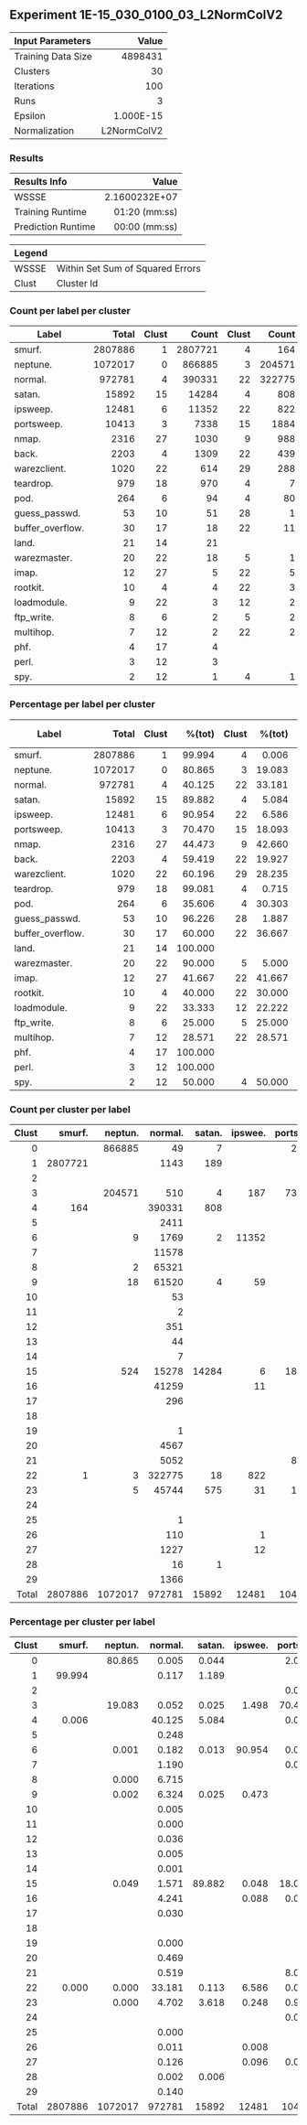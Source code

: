 ## Experiment 1E-15_030_0100_03_L2NormColV2


| Input Parameters     |   Value   |
| :------------------- | --------: |
| Training Data Size   |   4898431 |
| Clusters             |        30 |
| Iterations           |       100 |
| Runs                 |         3 |
| Epsilon              | 1.000E-15 |
| Normalization        | L2NormColV2 |


### Results

| Results Info         | Value         |
| :------------------- | ------------: |
| WSSSE                | 2.1600232E+07 |
| Training Runtime     | 01:20 (mm:ss) |
| Prediction Runtime   | 00:00 (mm:ss) |

| Legend ||
| ------ | -------------------------------- |
| WSSSE  | Within Set Sum of Squared Errors |
| Clust  | Cluster Id                       |


### Count per label per cluster

| Label                |   Total   | Clust | Count   | Clust | Count   | Clust | Count   | Clust | Count   | Clust | Count   | Clust | Count   | Clust | Count   | Clust | Count   | Clust | Count   | Clust | Count   |
| -------------------- | --------: | ----: | ------: | ----: | ------: | ----: | ------: | ----: | ------: | ----: | ------: | ----: | ------: | ----: | ------: | ----: | ------: | ----: | ------: | ----: | ------: |
| smurf.               |   2807886 |     1 | 2807721 |     4 |     164 |    22 |       1 |
| neptune.             |   1072017 |     0 |  866885 |     3 |  204571 |    15 |     524 |     9 |      18 |     6 |       9 |    23 |       5 |    22 |       3 |     8 |       2 |
| normal.              |    972781 |     4 |  390331 |    22 |  322775 |     8 |   65321 |     9 |   61520 |    23 |   45744 |    16 |   41259 |    15 |   15278 |     7 |   11578 |    21 |    5052 |    20 |    4567 |
| satan.               |     15892 |    15 |   14284 |     4 |     808 |    23 |     575 |     1 |     189 |    22 |      18 |     0 |       7 |     3 |       4 |     9 |       4 |     6 |       2 |    28 |       1 |
| ipsweep.             |     12481 |     6 |   11352 |    22 |     822 |     3 |     187 |     9 |      59 |    23 |      31 |    27 |      12 |    16 |      11 |    15 |       6 |    26 |       1 |
| portsweep.           |     10413 |     3 |    7338 |    15 |    1884 |    21 |     840 |     0 |     217 |    23 |     100 |     4 |       8 |    27 |       8 |    22 |       4 |     6 |       4 |    24 |       4 |
| nmap.                |      2316 |    27 |    1030 |     9 |     988 |     4 |     172 |    22 |     106 |     6 |      11 |    15 |       6 |    23 |       3 |
| back.                |      2203 |     4 |    1309 |    22 |     439 |     8 |     394 |     9 |      43 |    16 |      10 |    27 |       7 |     7 |       1 |
| warezclient.         |      1020 |    22 |     614 |    29 |     288 |     6 |      40 |     4 |      38 |     5 |      19 |     9 |       8 |    15 |       5 |    23 |       5 |    27 |       2 |    16 |       1 |
| teardrop.            |       979 |    18 |     970 |     4 |       7 |    23 |       2 |
| pod.                 |       264 |     6 |      94 |     4 |      80 |     9 |      36 |     8 |      34 |    23 |      11 |    22 |       9 |
| guess_passwd.        |        53 |    10 |      51 |    28 |       1 |     5 |       1 |
| buffer_overflow.     |        30 |    17 |      18 |    22 |      11 |    27 |       1 |
| land.                |        21 |    14 |      21 |
| warezmaster.         |        20 |    22 |      18 |     5 |       1 |    26 |       1 |
| imap.                |        12 |    27 |       5 |    22 |       5 |     0 |       1 |     4 |       1 |
| rootkit.             |        10 |     4 |       4 |    22 |       3 |    17 |       2 |    10 |       1 |
| loadmodule.          |         9 |    22 |       3 |    12 |       2 |     6 |       2 |    23 |       1 |    17 |       1 |
| ftp_write.           |         8 |     6 |       2 |     5 |       2 |    23 |       1 |    22 |       1 |     9 |       1 |    20 |       1 |
| multihop.            |         7 |    12 |       2 |    22 |       2 |     5 |       2 |     9 |       1 |
| phf.                 |         4 |    17 |       4 |
| perl.                |         3 |    12 |       3 |
| spy.                 |         2 |    12 |       1 |     4 |       1 |


### Percentage per label per cluster

| Label                |   Total   | Clust | %(tot)  | Clust | %(tot)  | Clust | %(tot)  | Clust | %(tot)  | Clust | %(tot)  | Clust | %(tot)  | Clust | %(tot)  | Clust | %(tot)  | Clust | %(tot)  | Clust | %(tot)  |
| -------------------- | --------: | ----: | ------: | ----: | ------: | ----: | ------: | ----: | ------: | ----: | ------: | ----: | ------: | ----: | ------: | ----: | ------: | ----: | ------: | ----: | ------: |
| smurf.               |   2807886 |     1 |  99.994 |     4 |   0.006 |    22 |   0.000 |
| neptune.             |   1072017 |     0 |  80.865 |     3 |  19.083 |    15 |   0.049 |     9 |   0.002 |     6 |   0.001 |    23 |   0.000 |    22 |   0.000 |     8 |   0.000 |
| normal.              |    972781 |     4 |  40.125 |    22 |  33.181 |     8 |   6.715 |     9 |   6.324 |    23 |   4.702 |    16 |   4.241 |    15 |   1.571 |     7 |   1.190 |    21 |   0.519 |    20 |   0.469 |
| satan.               |     15892 |    15 |  89.882 |     4 |   5.084 |    23 |   3.618 |     1 |   1.189 |    22 |   0.113 |     0 |   0.044 |     3 |   0.025 |     9 |   0.025 |     6 |   0.013 |    28 |   0.006 |
| ipsweep.             |     12481 |     6 |  90.954 |    22 |   6.586 |     3 |   1.498 |     9 |   0.473 |    23 |   0.248 |    27 |   0.096 |    16 |   0.088 |    15 |   0.048 |    26 |   0.008 |
| portsweep.           |     10413 |     3 |  70.470 |    15 |  18.093 |    21 |   8.067 |     0 |   2.084 |    23 |   0.960 |     4 |   0.077 |    27 |   0.077 |    22 |   0.038 |     6 |   0.038 |    24 |   0.038 |
| nmap.                |      2316 |    27 |  44.473 |     9 |  42.660 |     4 |   7.427 |    22 |   4.577 |     6 |   0.475 |    15 |   0.259 |    23 |   0.130 |
| back.                |      2203 |     4 |  59.419 |    22 |  19.927 |     8 |  17.885 |     9 |   1.952 |    16 |   0.454 |    27 |   0.318 |     7 |   0.045 |
| warezclient.         |      1020 |    22 |  60.196 |    29 |  28.235 |     6 |   3.922 |     4 |   3.725 |     5 |   1.863 |     9 |   0.784 |    15 |   0.490 |    23 |   0.490 |    27 |   0.196 |    16 |   0.098 |
| teardrop.            |       979 |    18 |  99.081 |     4 |   0.715 |    23 |   0.204 |
| pod.                 |       264 |     6 |  35.606 |     4 |  30.303 |     9 |  13.636 |     8 |  12.879 |    23 |   4.167 |    22 |   3.409 |
| guess_passwd.        |        53 |    10 |  96.226 |    28 |   1.887 |     5 |   1.887 |
| buffer_overflow.     |        30 |    17 |  60.000 |    22 |  36.667 |    27 |   3.333 |
| land.                |        21 |    14 | 100.000 |
| warezmaster.         |        20 |    22 |  90.000 |     5 |   5.000 |    26 |   5.000 |
| imap.                |        12 |    27 |  41.667 |    22 |  41.667 |     0 |   8.333 |     4 |   8.333 |
| rootkit.             |        10 |     4 |  40.000 |    22 |  30.000 |    17 |  20.000 |    10 |  10.000 |
| loadmodule.          |         9 |    22 |  33.333 |    12 |  22.222 |     6 |  22.222 |    23 |  11.111 |    17 |  11.111 |
| ftp_write.           |         8 |     6 |  25.000 |     5 |  25.000 |    23 |  12.500 |    22 |  12.500 |     9 |  12.500 |    20 |  12.500 |
| multihop.            |         7 |    12 |  28.571 |    22 |  28.571 |     5 |  28.571 |     9 |  14.286 |
| phf.                 |         4 |    17 | 100.000 |
| perl.                |         3 |    12 | 100.000 |
| spy.                 |         2 |    12 |  50.000 |     4 |  50.000 |


### Count per cluster per label

| Clust | smurf.  | neptun. | normal. | satan.  | ipswee. | portsw. | nmap.   | back.   | warezc. | teardr. | pod.    | guess_. | buffer. | land.   | warezm. | imap.   | rootki. | loadmo. | ftp_wr. | multih. | phf.    | perl.   | spy.    |
| ----: | ------: | ------: | ------: | ------: | ------: | ------: | ------: | ------: | ------: | ------: | ------: | ------: | ------: | ------: | ------: | ------: | ------: | ------: | ------: | ------: | ------: | ------: | ------: |
|     0 |         |  866885 |      49 |       7 |         |     217 |         |         |         |         |         |         |         |         |         |       1 |         |         |         |         |         |         |         |
|     1 | 2807721 |         |    1143 |     189 |         |         |         |         |         |         |         |         |         |         |         |         |         |         |         |         |         |         |         |
|     2 |         |         |         |         |         |       1 |         |         |         |         |         |         |         |         |         |         |         |         |         |         |         |         |         |
|     3 |         |  204571 |     510 |       4 |     187 |    7338 |         |         |         |         |         |         |         |         |         |         |         |         |         |         |         |         |         |
|     4 |     164 |         |  390331 |     808 |         |       8 |     172 |    1309 |      38 |       7 |      80 |         |         |         |         |       1 |       4 |         |         |         |         |         |       1 |
|     5 |         |         |    2411 |         |         |         |         |         |      19 |         |         |       1 |         |         |       1 |         |         |         |       2 |       2 |         |         |         |
|     6 |         |       9 |    1769 |       2 |   11352 |       4 |      11 |         |      40 |         |      94 |         |         |         |         |         |         |       2 |       2 |         |         |         |         |
|     7 |         |         |   11578 |         |         |       3 |         |       1 |         |         |         |         |         |         |         |         |         |         |         |         |         |         |         |
|     8 |         |       2 |   65321 |         |         |         |         |     394 |         |         |      34 |         |         |         |         |         |         |         |         |         |         |         |         |
|     9 |         |      18 |   61520 |       4 |      59 |         |     988 |      43 |       8 |         |      36 |         |         |         |         |         |         |         |       1 |       1 |         |         |         |
|    10 |         |         |      53 |         |         |         |         |         |         |         |         |      51 |         |         |         |         |       1 |         |         |         |         |         |         |
|    11 |         |         |       2 |         |         |         |         |         |         |         |         |         |         |         |         |         |         |         |         |         |         |         |         |
|    12 |         |         |     351 |         |         |         |         |         |         |         |         |         |         |         |         |         |         |       2 |         |       2 |         |       3 |       1 |
|    13 |         |         |      44 |         |         |         |         |         |         |         |         |         |         |         |         |         |         |         |         |         |         |         |         |
|    14 |         |         |       7 |         |         |         |         |         |         |         |         |         |         |      21 |         |         |         |         |         |         |         |         |         |
|    15 |         |     524 |   15278 |   14284 |       6 |    1884 |       6 |         |       5 |         |         |         |         |         |         |         |         |         |         |         |         |         |         |
|    16 |         |         |   41259 |         |      11 |       2 |         |      10 |       1 |         |         |         |         |         |         |         |         |         |         |         |         |         |         |
|    17 |         |         |     296 |         |         |         |         |         |         |         |         |         |      18 |         |         |         |       2 |       1 |         |         |       4 |         |         |
|    18 |         |         |         |         |         |         |         |         |         |     970 |         |         |         |         |         |         |         |         |         |         |         |         |         |
|    19 |         |         |       1 |         |         |         |         |         |         |         |         |         |         |         |         |         |         |         |         |         |         |         |         |
|    20 |         |         |    4567 |         |         |         |         |         |         |         |         |         |         |         |         |         |         |         |       1 |         |         |         |         |
|    21 |         |         |    5052 |         |         |     840 |         |         |         |         |         |         |         |         |         |         |         |         |         |         |         |         |         |
|    22 |       1 |       3 |  322775 |      18 |     822 |       4 |     106 |     439 |     614 |         |       9 |         |      11 |         |      18 |       5 |       3 |       3 |       1 |       2 |         |         |         |
|    23 |         |       5 |   45744 |     575 |      31 |     100 |       3 |         |       5 |       2 |      11 |         |         |         |         |         |         |       1 |       1 |         |         |         |         |
|    24 |         |         |         |         |         |       4 |         |         |         |         |         |         |         |         |         |         |         |         |         |         |         |         |         |
|    25 |         |         |       1 |         |         |         |         |         |         |         |         |         |         |         |         |         |         |         |         |         |         |         |         |
|    26 |         |         |     110 |         |       1 |         |         |         |         |         |         |         |         |         |       1 |         |         |         |         |         |         |         |         |
|    27 |         |         |    1227 |         |      12 |       8 |    1030 |       7 |       2 |         |         |         |       1 |         |         |       5 |         |         |         |         |         |         |         |
|    28 |         |         |      16 |       1 |         |         |         |         |         |         |         |       1 |         |         |         |         |         |         |         |         |         |         |         |
|    29 |         |         |    1366 |         |         |         |         |         |     288 |         |         |         |         |         |         |         |         |         |         |         |         |         |         |
| Total | 2807886 | 1072017 |  972781 |   15892 |   12481 |   10413 |    2316 |    2203 |    1020 |     979 |     264 |      53 |      30 |      21 |      20 |      12 |      10 |       9 |       8 |       7 |       4 |       3 |       2 |


### Percentage per cluster per label

| Clust | smurf.  | neptun. | normal. | satan.  | ipswee. | portsw. | nmap.   | back.   | warezc. | teardr. | pod.    | guess_. | buffer. | land.   | warezm. | imap.   | rootki. | loadmo. | ftp_wr. | multih. | phf.    | perl.   | spy.    |
| ----: | ------: | ------: | ------: | ------: | ------: | ------: | ------: | ------: | ------: | ------: | ------: | ------: | ------: | ------: | ------: | ------: | ------: | ------: | ------: | ------: | ------: | ------: | ------: |
|     0 |         |  80.865 |   0.005 |   0.044 |         |   2.084 |         |         |         |         |         |         |         |         |         |   8.333 |         |         |         |         |         |         |         |
|     1 |  99.994 |         |   0.117 |   1.189 |         |         |         |         |         |         |         |         |         |         |         |         |         |         |         |         |         |         |         |
|     2 |         |         |         |         |         |   0.010 |         |         |         |         |         |         |         |         |         |         |         |         |         |         |         |         |         |
|     3 |         |  19.083 |   0.052 |   0.025 |   1.498 |  70.470 |         |         |         |         |         |         |         |         |         |         |         |         |         |         |         |         |         |
|     4 |   0.006 |         |  40.125 |   5.084 |         |   0.077 |   7.427 |  59.419 |   3.725 |   0.715 |  30.303 |         |         |         |         |   8.333 |  40.000 |         |         |         |         |         |  50.000 |
|     5 |         |         |   0.248 |         |         |         |         |         |   1.863 |         |         |   1.887 |         |         |   5.000 |         |         |         |  25.000 |  28.571 |         |         |         |
|     6 |         |   0.001 |   0.182 |   0.013 |  90.954 |   0.038 |   0.475 |         |   3.922 |         |  35.606 |         |         |         |         |         |         |  22.222 |  25.000 |         |         |         |         |
|     7 |         |         |   1.190 |         |         |   0.029 |         |   0.045 |         |         |         |         |         |         |         |         |         |         |         |         |         |         |         |
|     8 |         |   0.000 |   6.715 |         |         |         |         |  17.885 |         |         |  12.879 |         |         |         |         |         |         |         |         |         |         |         |         |
|     9 |         |   0.002 |   6.324 |   0.025 |   0.473 |         |  42.660 |   1.952 |   0.784 |         |  13.636 |         |         |         |         |         |         |         |  12.500 |  14.286 |         |         |         |
|    10 |         |         |   0.005 |         |         |         |         |         |         |         |         |  96.226 |         |         |         |         |  10.000 |         |         |         |         |         |         |
|    11 |         |         |   0.000 |         |         |         |         |         |         |         |         |         |         |         |         |         |         |         |         |         |         |         |         |
|    12 |         |         |   0.036 |         |         |         |         |         |         |         |         |         |         |         |         |         |         |  22.222 |         |  28.571 |         | 100.000 |  50.000 |
|    13 |         |         |   0.005 |         |         |         |         |         |         |         |         |         |         |         |         |         |         |         |         |         |         |         |         |
|    14 |         |         |   0.001 |         |         |         |         |         |         |         |         |         |         | 100.000 |         |         |         |         |         |         |         |         |         |
|    15 |         |   0.049 |   1.571 |  89.882 |   0.048 |  18.093 |   0.259 |         |   0.490 |         |         |         |         |         |         |         |         |         |         |         |         |         |         |
|    16 |         |         |   4.241 |         |   0.088 |   0.019 |         |   0.454 |   0.098 |         |         |         |         |         |         |         |         |         |         |         |         |         |         |
|    17 |         |         |   0.030 |         |         |         |         |         |         |         |         |         |  60.000 |         |         |         |  20.000 |  11.111 |         |         | 100.000 |         |         |
|    18 |         |         |         |         |         |         |         |         |         |  99.081 |         |         |         |         |         |         |         |         |         |         |         |         |         |
|    19 |         |         |   0.000 |         |         |         |         |         |         |         |         |         |         |         |         |         |         |         |         |         |         |         |         |
|    20 |         |         |   0.469 |         |         |         |         |         |         |         |         |         |         |         |         |         |         |         |  12.500 |         |         |         |         |
|    21 |         |         |   0.519 |         |         |   8.067 |         |         |         |         |         |         |         |         |         |         |         |         |         |         |         |         |         |
|    22 |   0.000 |   0.000 |  33.181 |   0.113 |   6.586 |   0.038 |   4.577 |  19.927 |  60.196 |         |   3.409 |         |  36.667 |         |  90.000 |  41.667 |  30.000 |  33.333 |  12.500 |  28.571 |         |         |         |
|    23 |         |   0.000 |   4.702 |   3.618 |   0.248 |   0.960 |   0.130 |         |   0.490 |   0.204 |   4.167 |         |         |         |         |         |         |  11.111 |  12.500 |         |         |         |         |
|    24 |         |         |         |         |         |   0.038 |         |         |         |         |         |         |         |         |         |         |         |         |         |         |         |         |         |
|    25 |         |         |   0.000 |         |         |         |         |         |         |         |         |         |         |         |         |         |         |         |         |         |         |         |         |
|    26 |         |         |   0.011 |         |   0.008 |         |         |         |         |         |         |         |         |         |   5.000 |         |         |         |         |         |         |         |         |
|    27 |         |         |   0.126 |         |   0.096 |   0.077 |  44.473 |   0.318 |   0.196 |         |         |         |   3.333 |         |         |  41.667 |         |         |         |         |         |         |         |
|    28 |         |         |   0.002 |   0.006 |         |         |         |         |         |         |         |   1.887 |         |         |         |         |         |         |         |         |         |         |         |
|    29 |         |         |   0.140 |         |         |         |         |         |  28.235 |         |         |         |         |         |         |         |         |         |         |         |         |         |         |
| Total | 2807886 | 1072017 |  972781 |   15892 |   12481 |   10413 |    2316 |    2203 |    1020 |     979 |     264 |      53 |      30 |      21 |      20 |      12 |      10 |       9 |       8 |       7 |       4 |       3 |       2 |
